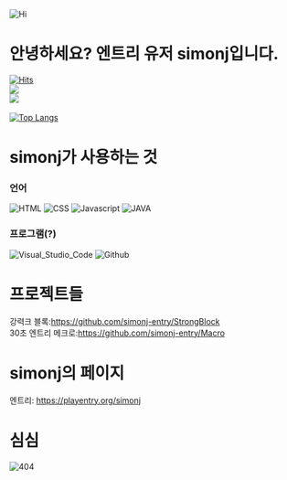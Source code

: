 ![Hi](https://img.shields.io/badge/%F0%9F%96%90-Hi!-gold)

# 안녕하세요? 엔트리 유저 simonj입니다.
[![Hits](https://hits.seeyoufarm.com/api/count/incr/badge.svg?url=https%3A%2F%2Fgithub.com%2Fsimonj-entry-hit-counter&count_bg=%2316C5F0&title_bg=%2347545D&icon=github.svg&icon_color=%23FFFFFF&title=visits&edge_flat=false)](https://hits.seeyoufarm.com)<br>
![](https://img.shields.io/github/followers/simonj-entry?style=social)<br>
![](https://github-readme-stats.vercel.app/api?username=simonj-entry&show_icons=true&theme=dark)<br><br>
[![Top Langs](https://github-readme-stats.vercel.app/api/top-langs/?username=simonj-entry&layout=compact)](https://github.com/simonj-entry/github-readme-stats)<br>

# simonj가 사용하는 것

### 언어
![HTML](https://img.shields.io/badge/-HTML-AAAAAA?logo=HTML&logoColor=white)
![CSS](https://img.shields.io/badge/-CSS-1572B6?logo=CSS&logoColor=white)
![Javascript](https://img.shields.io/badge/-JAVASCRIPT-ff0000?logo=JAVASCRIPT&logoColor=white)
![JAVA](https://img.shields.io/badge/-JAVA-ff00ff?logo=JAVA&logoColor=white)

### 프로그램(?)
![Visual_Studio_Code](https://img.shields.io/badge/-Visual_Studio_Code-007ACC?logo=Visual%20Studio%20Code&logoColor=white)
![Github](https://img.shields.io/badge/-GitHub-181717?logo=GitHub&logoColor=white)

# 프로젝트들
강력크 블록:https://github.com/simonj-entry/StrongBlock<br>
30초 엔트리 메크로:https://github.com/simonj-entry/Macro<br>

# simonj의 페이지
엔트리: https://playentry.org/simonj<br>

# 심심
![404](https://img.shields.io/badge/404-badge%20not%20found-red)
